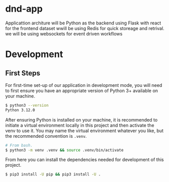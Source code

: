 # dnd-app

Applicattion architure will be Python as the backend using Flask with react for the frontend
dataset wwill be using Redis for quick storeage and retrival.
we will be using websockets for event driven workflows

# Development #

## First Steps ##
For first-time set-up of our application in development mode, you will
need to first ensure you have an appropriate version of Python 3+
available on your machine.

```bash
$ python3 --version
Python 3.12.0
```

After ensuring Python is installed on your machine, it is recommended
to initiate a virtual environment locally in this project and then
activate the venv to use it. You may name the virtual environment
whatever you like, but the recommended convention is `.venv`.

```bash
# From bash.
$ python3 -m venv .venv && source .venv/bin/activate
```

From here you can install the dependencies needed for development of
this project.

```bash
$ pip3 install -U pip && pip3 install -U .
```

